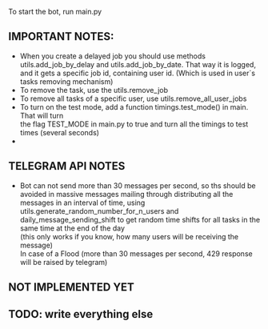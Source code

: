 To start the bot, run main.py


IMPORTANT NOTES:
----------------
- When you create a delayed job you should use methods utils.add_job_by_delay and utils.add_job_by_date.
That way it is logged, and it gets a specific job id, containing user id. (Which is used in user`s tasks removing mechanism)
- To remove the task, use the utils.remove_job
- To remove all tasks of a specific user, use utils.remove_all_user_jobs
- To turn on the test mode, add a function timings.test_mode() in main. That will turn  
the flag  TEST_MODE in main.py to true and turn all the timings to test times (several seconds)
- 

TELEGRAM API NOTES
-------------
- Bot can not send more than 30 messages per second, so ths should be avoided in massive 
messages mailing through distributing all the messages in an interval of time, using
utils.generate_random_number_for_n_users and daily_message_sending_shift 
to get random time shifts for all tasks in the same time at the end of the day  
(this only works if you know, how many users will be receiving the message)  
In case of a Flood (more than 30 messages per second, 429 response will be raised by telegram)

NOT IMPLEMENTED YET
------------

[//]: # (- Support of 21 000 messages sent at once is not supported yet &#40;since it will take up to an hour to send all the messages&#41;)

[//]: # (File start_parameters.txt in root must contain one of 2 words: "test" or "prod")

[//]: # (If "test" is in the file, program runs in test mode: all the timings are shorter &#40;seconds instead of miuntes &#40;all divided by 60 as for 09.09.2025 version&#41;&#41;)

[//]: # ()
[//]: # (If "prod" is in file, everything runs as it should in prod version)

TODO: write everything else
-------------
